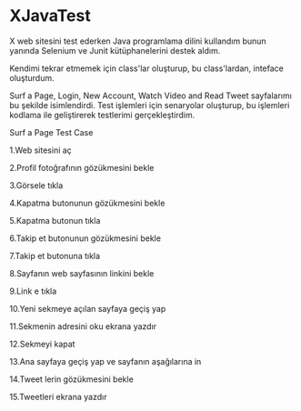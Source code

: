 # XJavaTest
X web sitesini test ederken Java programlama dilini kullandım bunun yanında Selenium ve Junit kütüphanelerini destek aldım.

Kendimi tekrar etmemek için class'lar oluşturup, bu class'lardan, inteface oluşturdum. 

Surf a Page, Login, New Account, Watch Video and Read Tweet sayfalarımı bu şekilde isimlendirdi. Test işlemleri için senaryolar oluşturup, bu işlemleri kodlama ile geliştirerek testlerimi gerçekleştirdim. 

Surf a Page Test Case

1.Web sitesini aç

2.Profil fotoğrafının gözükmesini bekle 

3.Görsele tıkla

4.Kapatma butonunun gözükmesini bekle 

5.Kapatma butonun tıkla

6.Takip et butonunun gözükmesini bekle

7.Takip et butonuna tıkla

8.Sayfanın web sayfasının linkini bekle

9.Link e tıkla

10.Yeni sekmeye açılan sayfaya geçiş yap

11.Sekmenin adresini oku ekrana yazdır

12.Sekmeyi kapat

13.Ana sayfaya geçiş yap ve sayfanın aşağılarına in

14.Tweet lerin gözükmesini bekle

15.Tweetleri ekrana yazdır
